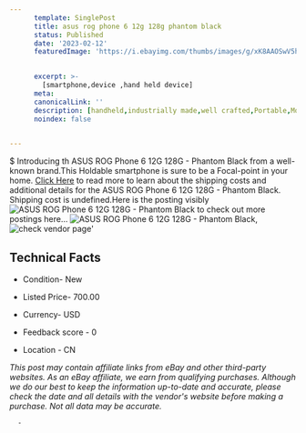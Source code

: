```yaml
---
      template: SinglePost
      title: asus rog phone 6 12g 128g phantom black
      status: Published
      date: '2023-02-12'
      featuredImage: 'https://i.ebayimg.com/thumbs/images/g/xK8AAOSwV5hjvoE5/s-l225.jpg'
       

      excerpt: >-
        [smartphone,device ,hand held device]
      meta:
      canonicalLink: ''
      description: [handheld,industrially made,well crafted,Portable,Mobile,Compact,Convenient,Lightweight,Maneuverable,Man-portable,Miniature,Carriable,Hand-held,Light,Holdable,Transportable,Mobile device,Pocket-sized,On-the-go,Wireless,Cordless,Compact size,Convenient size, smartphone,device ,hand held device]
      noindex: false
      

---
```

$
      Introducing th ASUS ROG Phone 6  12G 128G - Phantom Black from a well-known brand.This Holdable smartphone is sure to be a Focal-point in your home. [Click Here](https://www.ebay.com/itm/364133756775?hash=item54c8102f67%3Ag%3AxK8AAOSwV5hjvoE5&mkevt=1&mkcid=1&mkrid=711-53200-19255-0&campid=%253CePNCampaignId%253E&customid=%253CreferenceId%253E&toolid=10049) to read more to learn about the shipping costs and additional details for the ASUS ROG Phone 6  12G 128G - Phantom Black. Shipping cost is undefined.Here is the posting visibly ![ASUS ROG Phone 6  12G 128G - Phantom Black](https://i.ebayimg.com/thumbs/images/g/xK8AAOSwV5hjvoE5/s-l225.jpg) to check out more postings here... ![ASUS ROG Phone 6  12G 128G - Phantom Black](https://i.ebayimg.com/images/g/xK8AAOSwV5hjvoE5/s-l960.jpg), ![check vendor page](https://origin-galleryplus.ebayimg.com/ws/web/364133756775_2_0_1/225x225.jpg,https://origin-galleryplus.ebayimg.com/ws/web/364133756775_3_0_1/225x225.jpg,https://origin-galleryplus.ebayimg.com/ws/web/364133756775_4_0_1/225x225.jpg,https://origin-galleryplus.ebayimg.com/ws/web/364133756775_5_0_1/225x225.jpg,https://origin-galleryplus.ebayimg.com/ws/web/364133756775_6_0_1/225x225.jpg,https://origin-galleryplus.ebayimg.com/ws/web/364133756775_7_0_1/225x225.jpg)'

      

 ## Technical Facts 



     
      

 - Condition- New 


      

 - Listed Price- 700.00 


      

 - Currency- USD 


      

 - Feedback score - 0 


      

 - Location - CN 


      
      

 *_This post may contain affiliate links from eBay and other third-party websites. As an eBay affiliate, we earn from qualifying purchases. Although we do our best to keep the information up-to-date and accurate, please check the date and all details with the vendor's website before making a purchase. Not all data may be accurate._*




      -
